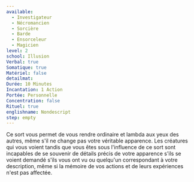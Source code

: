 ```yaml
---
available:
  - Investigateur
  - Nécromancien
  - Sorcière
  - Barde
  - Ensorceleur
  - Magicien
level: 2
school: Illusion
Verbal: true
Somatique: true
Matériel: false
detailmat:
Durée: 10 Minutes
Incantation: 1 Action
Portée: Personnelle
Concentration: false
Rituel: true
englishname: Nondescript
step: empty
---
```

Ce sort vous permet de vous rendre ordinaire et lambda aux yeux des autres, même s'il ne change pas votre véritable apparence. Les créatures qui vous voient tandis que vous êtes sous l'influence de ce sort sont incapables de se souvenir de détails précis de votre apparence s'ils se voient demandé s'ils vous ont vu ou quelqu'un correspondant à votre description, même si la mémoire de vos actions et de leurs expériences n'est pas affectée.

